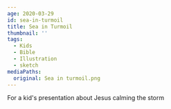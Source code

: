```yaml
---
age: 2020-03-29
id: sea-in-turmoil
title: Sea in Turmoil
thumbnail: ''
tags:
  - Kids
  - Bible
  - Illustration
  - sketch
mediaPaths:
  original: Sea in turmoil.png
---
```

For a kid's presentation about Jesus calming the storm